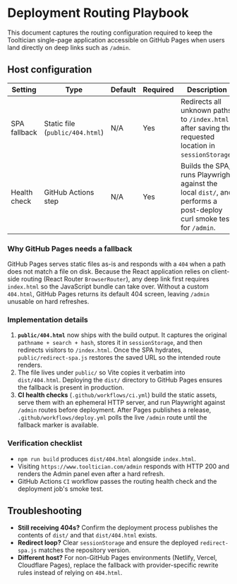 # Deployment Routing Playbook

This document captures the routing configuration required to keep the Tooltician single-page application accessible on GitHub Pages when users land directly on deep links such as `/admin`.

## Host configuration

| Setting | Type | Default | Required | Description |
| --- | --- | --- | --- | --- |
| SPA fallback | Static file (`public/404.html`) | N/A | Yes | Redirects all unknown paths to `/index.html` after saving the requested location in `sessionStorage`. |
| Health check | GitHub Actions step | N/A | Yes | Builds the SPA, runs Playwright against the local `dist/`, and performs a post-deploy curl smoke test for `/admin`. |

### Why GitHub Pages needs a fallback

GitHub Pages serves static files as-is and responds with a `404` when a path does not match a file on disk. Because the React application relies on client-side routing (React Router `BrowserRouter`), any deep link first requires `index.html` so the JavaScript bundle can take over. Without a custom `404.html`, GitHub Pages returns its default 404 screen, leaving `/admin` unusable on hard refreshes.

### Implementation details

1. **`public/404.html`** now ships with the build output. It captures the original `pathname + search + hash`, stores it in `sessionStorage`, and then redirects visitors to `/index.html`. Once the SPA hydrates, `public/redirect-spa.js` restores the saved URL so the intended route renders.
2. The file lives under `public/` so Vite copies it verbatim into `dist/404.html`. Deploying the `dist/` directory to GitHub Pages ensures the fallback is present in production.
3. **CI health checks** (`.github/workflows/ci.yml`) build the static assets, serve them with an ephemeral HTTP server, and run Playwright against `/admin` routes before deployment. After Pages publishes a release, `.github/workflows/deploy.yml` polls the live `/admin` route until the fallback marker is available.

### Verification checklist

- `npm run build` produces `dist/404.html` alongside `index.html`.
- Visiting `https://www.tooltician.com/admin` responds with HTTP 200 and renders the Admin panel even after a hard refresh.
- GitHub Actions `CI` workflow passes the routing health check and the deployment job's smoke test.

## Troubleshooting

- **Still receiving 404s?** Confirm the deployment process publishes the contents of `dist/` and that `dist/404.html` exists.
- **Redirect loop?** Clear `sessionStorage` and ensure the deployed `redirect-spa.js` matches the repository version.
- **Different host?** For non-GitHub Pages environments (Netlify, Vercel, Cloudflare Pages), replace the fallback with provider-specific rewrite rules instead of relying on `404.html`.
